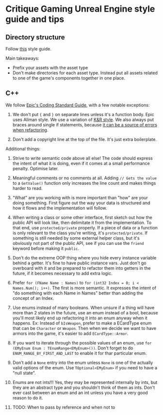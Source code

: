 # Critique Gaming Unreal Engine style guide and tips

## Directory structure

Follow [this](https://github.com/Allar/ue5-style-guide/tree/v2) style guide.

Main takeaways:
* Prefix your assets with the asset type
* Don't make directories for each asset type. Instead put all assets related to one of the game's components together in one place.

## C++

We follow [Epic's Coding Standard Guide](https://docs.unrealengine.com/4.27/en-US/ProductionPipelines/DevelopmentSetup/CodingStandard/), with a few notable exceptions:

1. We don't put `{` and `}` on separate lines unless it's a function body. Epic uses Allman style. We use a variation of [K&R style](https://en.wikipedia.org/wiki/Indentation_style#K&R_style). We also always put braces around single if statements, because [it can be a source of errors when refactoring](https://dwheeler.com/essays/apple-goto-fail.html).

1. Don't add a copyright line at the top of the file. It's just extra boilerplate.

Additional things:

1. Strive to write semantic code above all else! The code should express the intent of what it is doing, even if it comes at a small performance penalty. Optimise later.

1. Meaningful comments or no comments at all. Adding `// Gets the value` to a `GetValue()` function only increases the line count and makes things harder to read.

1. "What" are you working with is more important than "how" are your doing something. First figure out the way your data is structured and how it flows and the implementation will follow.

1. When writing a class or some other interface, first sketch out how the public API will look like, then delimitate it from the implementation. To that end, use `protected/private` properly. If a piece of data or a function is only relevant to the class you're writing, it's `protected/private`. If something is still needed by some external helper class, but it's obviously not part of the public API, see if you can use the `friend` keyword before making it `public`.

1. Don't do the extreme OOP thing where you hide every instance variable behind a getter. It's fine to have public instance vars. Just don't go overboard with it and be prepared to refactor them into getters in the future, if it becomes necessary to add extra logic. 

1. Prefer `for (FName Name : Names)` to `for (int32 Index = 0; i < Names.Num(); i++)`. The first is more semantic. It expresses the intent of "do something with each Name in Names" better than adding the concept of an Index.

1. Use enums instead of many booleans. When unsure if a thing will have more than 2 states in the future, use an enum instead of a bool, because you'll most likely end up refactoring it into an enum anyway when it happens. Ex: Instead of `bIsWeapon`, prefer to make a ECardType enum that can be `Character` or `Weapon`. Then when we decide we want to have armors into the game, it's easier to add `ECardType::Armor`.

1. If you want to iterate through the possible values of an enum, use `for (EMyEnum Enum : TEnumRange<EMyEnum>())`. Don't forget to do `ENUM_RANGE_BY_FIRST_AND_LAST` to enable it for thar particular enum.

1. Don't add a `None` entry into the enum unless `None` is one of the actually valid options of the enum. Use `TOptional<EMyEnum>` if you need to have a "null state".

1. Enums are not ints!!! Yes, they may be represented internally by ints, but they are an abstract type and you shouldn't think of them as ints. Don't ever cast between an enum and an int unless you have a very good reason to do it.

1. TODO: When to pass by reference and when not to
